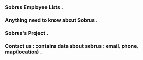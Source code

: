 ### Sobrus Employee Lists .
### Anything need to know about Sobrus .
### Sobrus's Project .
### Contact us : contains data about sobrus : email, phone, map(location) .